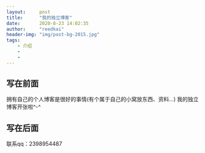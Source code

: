 ```yaml
---
layout:     post
title:      "我的独立博客"
date:       2020-8-23 14:02:35
author:     "reedkai"
header-img: "img/post-bg-2015.jpg"
tags:
    - 介绍
    - 
    - 
---
```




<div>
<h2>写在前面</h2>
	<p>拥有自己的个人博客是很好的事情(有个属于自己的小窝放东西、资料…)
	我的独立博客开张啦^-^</p>

<h2>写在后面</h2>
        <p>联系qq：2398954487</p>
</div>

